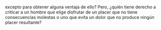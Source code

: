 excepto para obtener alguna ventaja de ello?
 Pero, ¿quién tiene derecho a criticar a un hombre que elige disfrutar de un placer que no tiene consecuencias molestas
 o uno que evita un dolor que no produce ningún placer resultante?
